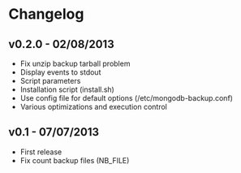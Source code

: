 # Changelog
## v0.2.0 - 02/08/2013
   * Fix unzip backup tarball problem
   * Display events to stdout
   * Script parameters
   * Installation script (install.sh)
   * Use config file for default options (/etc/mongodb-backup.conf)
   * Various optimizations and execution control 

## v0.1 - 07/07/2013
   * First release
   * Fix count backup files (NB_FILE)
